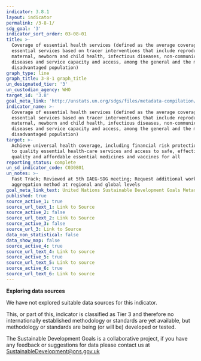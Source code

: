```yaml
---
indicator: 3.8.1
layout: indicator
permalink: /3-8-1/
sdg_goal: '3'
indicator_sort_order: 03-08-01
title: >-
  Coverage of essential health services (defined as the average coverage of
  essential services based on tracer interventions that include reproductive,
  maternal, newborn and child health, infectious diseases, non-communicable
  diseases and service capacity and access, among the general and the most
  disadvantaged population)
graph_type: line
graph_title: 3-8-1 graph_title
un_designated_tier: '3'
un_custodian_agency: WHO
target_id: '3.8'
goal_meta_link: 'http://unstats.un.org/sdgs/files/metadata-compilation/Metadata-Goal-3.pdf'
indicator_name: >-
  Coverage of essential health services (defined as the average coverage of
  essential services based on tracer interventions that include reproductive,
  maternal, newborn and child health, infectious diseases, non-communicable
  diseases and service capacity and access, among the general and the most
  disadvantaged population)
target: >-
  Achieve universal health coverage, including financial risk protection, access
  to quality essential health-care services and access to safe, effective,
  quality and affordable essential medicines and vaccines for all
reporting_status: complete
un_sd_indicator_code: C030801
un_notes: >-
  Fast Track; Reviewed at 5th IAEG-SDG meeting; Request additional work on
  aggregation method at regional and global levels
goal_meta_link_text: United Nations Sustainable Development Goals Metadata (pdf 865kB)
published: true
source_active_1: true
source_url_text_1: Link to Source
source_active_2: false
source_url_text_2: Link to Source
source_active_3: false
source_url_3: Link to Source
data_non_statistical: false
data_show_map: false
source_active_4: true
source_url_text_4: Link to source
source_active_5: true
source_url_text_5: Link to source
source_active_6: true
source_url_text_6: Link to source
---
```

**Exploring data sources**

We have not explored suitable data sources for this indicator. 

This, or part of this, indicator is classified as Tier 3 and therefore no internationally established methodology or standards are yet available, but methodology or standards are being (or will be) developed or tested.

The Sustainable Development Goals is a collaborative project, if you have any feedback or suggestions for data please contact us at <SustainableDevelopment@ons.gov.uk>
